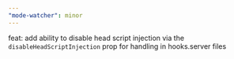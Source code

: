 ```yaml
---
"mode-watcher": minor
---
```


feat: add ability to disable head script injection via the `disableHeadScriptInjection` prop for handling in hooks.server files
